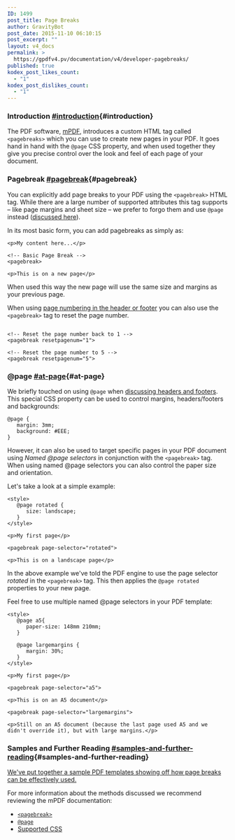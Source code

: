 ```yaml
---
ID: 1499
post_title: Page Breaks
author: GravityBot
post_date: 2015-11-10 06:10:15
post_excerpt: ""
layout: v4_docs
permalink: >
  https://gpdfv4.pv/documentation/v4/developer-pagebreaks/
published: true
kodex_post_likes_count:
  - "1"
kodex_post_dislikes_count:
  - "1"
---
```

### Introduction [#introduction](#introduction){#introduction}

The PDF software, [mPDF](http://mpdf1.com/manual/index.php), introduces a custom HTML tag called `<pagebreaks>` which you can use to create new pages in your PDF. It goes hand in hand with the `@page` CSS property, and when used together they give you precise control over the look and feel of each page of your document.

### Pagebreak [#pagebreak](#pagebreak){#pagebreak}

You can explicitly add page breaks to your PDF using the `<pagebreak>` HTML tag. While there are a large number of supported attributes this tag supports – like page margins and sheet size – we prefer to forgo them and use `@page` instead ([discussed here](#at-page)).

In its most basic form, you can add pagebreaks as simply as:

```{.language-html}
<p>My content here...</p>

<!-- Basic Page Break -->
<pagebreak>

<p>This is on a new page</p>
```

When used this way the new page will use the same size and margins as your previous page. 

When using [page numbering in the header or footer](https://gpdfv4.pv/v4-docs/developer-headers-and-footers/#reserved-variables) you can also use the `<pagebreak>` tag to reset the page number. 

```{.language-html}

<!-- Reset the page number back to 1 -->
<pagebreak resetpagenum="1">

<!-- Reset the page number to 5 -->
<pagebreak resetpagenum="5">
```

### @page [#at-page](#at-page){#at-page}

We briefly touched on using `@page` when [discussing headers and footers](https://gpdfv4.pv/v4-docs/developer-headers-and-footers/#displaying-headers-and-footers). This special CSS property can be used to control margins, headers/footers and backgrounds: 

```{.language-css}
@page {
   margin: 3mm;
   background: #EEE;
}
```

However, it can also be used to target specific pages in your PDF document using *Named @page selectors* in conjunction with the `<pagebreak>` tag. When using named @page selectors you can also control the paper size and orientation.

Let's take a look at a simple example:

```{.language-html}
<style>
   @page rotated {
      size: landscape;
   }
</style>

<p>My first page</p>

<pagebreak page-selector="rotated">

<p>This is on a landscape page</p>
```

In the above example we've told the PDF engine to use the page selector *rotated* in the `<pagebreak>` tag. This then applies the `@page rotated` properties to your new page. 

Feel free to use multiple named @page selectors in your PDF template:

```{.language-html}
<style>
   @page a5{
      paper-size: 148mm 210mm;
   }

   @page largemargins {
      margin: 30%;
   }
</style>

<p>My first page</p>

<pagebreak page-selector="a5">

<p>This is on an A5 document</p>

<pagebreak page-selector="largemargins">

<p>Still on an A5 document (because the last page used A5 and we didn't override it), but with large margins.</p>
```

### Samples and Further Reading [#samples-and-further-reading](#samples-and-further-reading){#samples-and-further-reading}

[We've put together a sample PDF templates showing off how page breaks can be effectively used.](https://gist.github.com/blueliquiddesigns/4de8fffb77672868be29)

For more information about the methods discussed we recommend reviewing the mPDF documentation:

* [`<pagebreak>`](http://mpdf1.com/manual/index.php?tid=177)
* [`@page`](http://mpdf1.com/manual/index.php?tid=307)
* [Supported CSS](http://mpdf1.com/manual/index.php?tid=34)